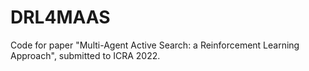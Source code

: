 # DRL4MAAS
Code for paper "Multi-Agent Active Search: a Reinforcement Learning Approach", submitted to ICRA 2022.
